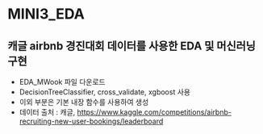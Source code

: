 # MINI3_EDA

## 캐글 airbnb 경진대회 데이터를 사용한 EDA 및 머신러닝 구현

- EDA_MWook 파일 다운로드
- DecisionTreeClassifier, cross_validate, xgboost 사용
- 이외 부분은 기본 내장 함수를 사용하여 생성
- 데이터 출처 : 캐글, https://www.kaggle.com/competitions/airbnb-recruiting-new-user-bookings/leaderboard
